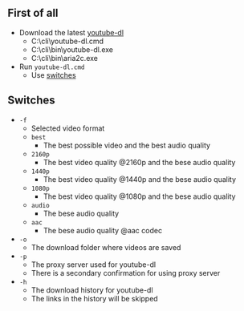 ## First of all
- Download the latest [youtube-dl](https://yt-dl.org/latest/youtube-dl.exe)
    - C:\cli\youtube-dl.cmd
    - C:\cli\bin\youtube-dl.exe
    - C:\cli\bin\aria2c.exe
- Run `youtube-dl.cmd`
    - Use [switches](#switches)

## Switches
- `-f`
    - Selected video format
    - `best`
        - The best possible video and the best audio quality
    - `2160p`
        - The best video quality @2160p and the bese audio quality
    - `1440p`
        - The best video quality @1440p and the bese audio quality
    - `1080p`
        - The best video quality @1080p and the bese audio quality
    - `audio`
        - The bese audio quality
    - `aac`
        - The bese audio quality @aac codec
- `-o`
    - The download folder where videos are saved
- `-p` 
    - The proxy server used for youtube-dl
    - There is a secondary confirmation for using proxy server
- `-h` 
    - The download history for youtube-dl
    - The links in the history will be skipped
